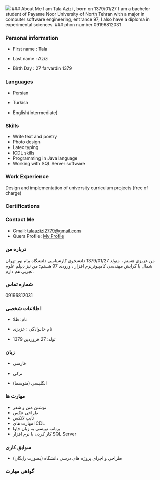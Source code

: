 <img src="https://avatars1.githubusercontent.com/u/69281750?s=460&u=b0ce20e5cfb5f182f05bde5f55cb61b85f08420b&v=4"/>
### About Me
I am Tala Azizi , born on 1379/01/27
I am a bachelor student of Payame Noor University of North Tehran with a major in computer software engineering, entrance 97;
I also have a diploma in experimental sciences.
### phon number
09196812031

### Personal information
+ First name : Tala

+ Last name : Azizi

+ Birth Day : 27 farvardin 1379

### Languages
+ Persian

+ Turkish

+ English(Intermediate)

### Skills
+ Write text and poetry
+ Photo design
+ Latex typing
+ ICDL skills
+ Programming in Java language
+ Working with SQL Server software
 
 ### Work Experience
Design and implementation of university curriculum projects (free of charge)

### Certifications

### Contact Me
- Gmail: talaazizi2779@gmail.com
- Quera Profile: <a href="https://quera.ir/profile/talaazizi2779">My Profile</a>


### درباره من
من عزیزی هستم ، متولد 1379/01/27
دانشجوی کارشناسی دانشگاه پیام نور تهران شمال با گرایش مهندسی کامپیوترنرم افزار ، ورودی 97 هستم؛
من نیز دیپلم علوم تجربی هم دارم.

### شماره تماس 
09196812031

### اطلاعات شخصی
+ نام: طلا

+ نام خانوادگی : عزیزی

+ تولد: 27 فروردین 1379

### زبان
+ فارسی

+ ترکی

+ (انگلیسی  (متوسط

### مهارت ها
+ نوشتن متن و شعر
+ طراحی عکس
+ تایپ لاتکس
+ مهارت های ICDL
+ برنامه نویسی به زبان جاوا
+ کار کردن با نرم افزار SQL Server
  
### سوابق کاری
+ (طراحی و اجرای پروژه های درسی دانشگاه (بصورت رایگان

### گواهی مهارت 
